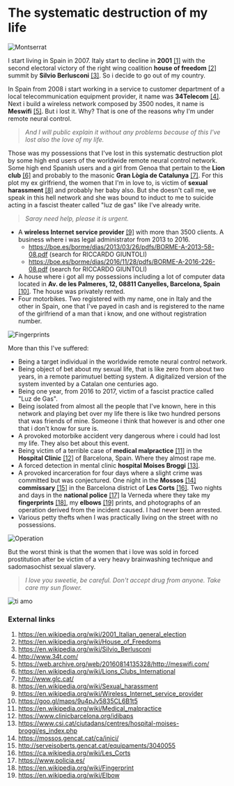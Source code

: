 # The systematic destruction of my life

![Montserrat](http://telecomlobby.com/Images/IMG-20141217-WA0000.jpeg)

I start living in Spain in 2007. Italy start to decline in **2001** [[1]](https://en.wikipedia.org/wiki/2001_Italian_general_election) with the second electoral victory of the right wing coalition **house of freedom** [[2]](https://en.wikipedia.org/wiki/House_of_Freedoms) summit by **Silvio Berlusconi** [[3]](https://en.wikipedia.org/wiki/Silvio_Berlusconi). So i decide to go out of my country. 

In Spain from 2008 i start working in a service to customer department of a local telecommunication equipment provider, it name was **34Telecom** [[4]](http://www.34t.com/). Next i build a wireless network composed by 3500 nodes, it name is **Meswifi** [[5]](https://web.archive.org/web/20160814135328/http://meswifi.com/). But i lost it. Why? That is one of the reasons why I'm under remote neural control. 

> *And I will public explain it without any problems because of this I've lost also the love of my life.*

Those was my possessions that I've lost in this systematic destruction plot by some high end users of the worldwide remote neural control network. Some high end Spanish users and a girl from Genoa that pertain to the **Lion club** [[6]](https://en.wikipedia.org/wiki/Lions_Clubs_International) and probably to the masonic **Gran Lògia de Catalunya** [[7]](http://www.glc.cat/). For this plot my ex girlfriend, the women that I'm in love to, is victim of **sexual harassment** [[8]](https://en.wikipedia.org/wiki/Sexual_harassment) and probably her baby also. But she doesn't call me, we speak in this hell network and she was bound to induct to me to suicide acting in a fascist theater called "luz de gas" like I've already write.

> *Saray need help, please it is urgent.*

- A **wireless Internet service provider** [[9]](https://en.wikipedia.org/wiki/Wireless_Internet_service_provider) with more than 3500 clients. A business where i was legal administrator from 2013 to 2016.
  - https://boe.es/borme/dias/2013/03/26/pdfs/BORME-A-2013-58-08.pdf (search for RICCARDO GIUNTOLI)
  - https://boe.es/borme/dias/2016/11/28/pdfs/BORME-A-2016-226-08.pdf (search for RICCARDO GIUNTOLI)
- A house where i got all my possessions including a lot of computer data located in **Av. de les Palmeres, 12, 08811 Canyelles, Barcelona, Spain** [[10]](https://goo.gl/maps/9u4pJv5835CL6B1t5). The house was privately rented.
- Four motorbikes. Two registered with my name, one in Italy and the other in Spain, one that I've payed in cash and is registered to the name of the girlfriend of a man that i know, and one without registration number. 

![Fingerprints](http://telecomlobby.com/Images/1280px-Fingerprints_taken_by_William_James_Herschel_1859-1860.jpg)

More than this I've suffered:

- Being a target individual in the worldwide remote neural control network.
- Being object of bet about my sexual life, that is like zero from about two years, in a remote parimutuel betting system. A digitalized version of the system invented by a Catalan one centuries ago.
- Being one year, from 2016 to 2017, victim of a fascist practice called "Luz de Gas".
- Being isolated from almost all the people that I've known, here in this network and playing bet over my life there is like two hundred persons that was friends of mine. Someone i think that however is and other one that i don't know for sure is.
- A provoked motorbike accident very dangerous where i could had lost my life. They also bet about this event.
- Being victim of a terrible case of **medical malpractice** [[11]](https://en.wikipedia.org/wiki/Medical_malpractice) in the **Hospital Clinic** [[12]](https://www.clinicbarcelona.org/idibaps) of Barcelona, Spain. Where they almost rape me.
- A forced detection in mental clinic **hospital Moises Broggi** [[13]](https://www.csi.cat/ciutadans/centres/hospital-moises-broggi/es_index.php).
- A provoked incarceration for four days where a slight crime was committed but was conjectured. One night in the **Mossos** [[14]](https://mossos.gencat.cat/ca/inici/) **commissary** [[15]](http://serveisoberts.gencat.cat/equipaments/3040055) in the Barcelona district of **Les Corts** [[16]](https://ca.wikipedia.org/wiki/Les_Corts). Two nights and days in the **national police** [[17]](https://www.policia.es/) la Verneda where they take my **fingerprints** [[18]](https://en.wikipedia.org/wiki/Fingerprint), my **elbows** [[19]](https://en.wikipedia.org/wiki/Elbow) prints, and photographs of an operation derived from the incident caused. I had never been arrested.
- Various petty thefts when I was practically living on the street with no possessions.

![Operation](http://telecomlobby.com/Images/op.png)

But the worst think is that the women that i love was sold in forced prostitution after be victim of a very heavy brainwashing technique and sadomasochist sexual slavery. 

> *I love you sweetie, be careful. Don't accept drug from anyone. Take care my sun flower.* 

![ti amo](http://telecomlobby.com/Images/tiamo.png)

### External links

1. https://en.wikipedia.org/wiki/2001_Italian_general_election
2. https://en.wikipedia.org/wiki/House_of_Freedoms
3. https://en.wikipedia.org/wiki/Silvio_Berlusconi
4. http://www.34t.com/
5. https://web.archive.org/web/20160814135328/http://meswifi.com/
6. https://en.wikipedia.org/wiki/Lions_Clubs_International
7. http://www.glc.cat/
8. https://en.wikipedia.org/wiki/Sexual_harassment
9. https://en.wikipedia.org/wiki/Wireless_Internet_service_provider
10. https://goo.gl/maps/9u4pJv5835CL6B1t5
11. https://en.wikipedia.org/wiki/Medical_malpractice
12. https://www.clinicbarcelona.org/idibaps
13. https://www.csi.cat/ciutadans/centres/hospital-moises-broggi/es_index.php
14. https://mossos.gencat.cat/ca/inici/
15. http://serveisoberts.gencat.cat/equipaments/3040055
16. https://ca.wikipedia.org/wiki/Les_Corts
17. https://www.policia.es/
18. https://en.wikipedia.org/wiki/Fingerprint
19. https://en.wikipedia.org/wiki/Elbow